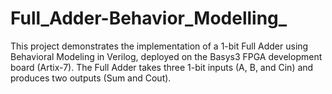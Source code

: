 # Full_Adder-Behavior_Modelling_
This project demonstrates the implementation of a 1-bit Full Adder using Behavioral Modeling in Verilog, deployed on the Basys3 FPGA development board (Artix-7). The Full Adder takes three 1-bit inputs (A, B, and Cin) and produces two outputs (Sum and Cout).
